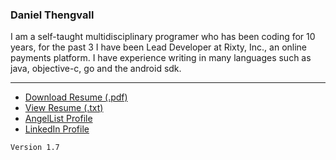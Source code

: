 ### Daniel Thengvall  

I am a self-taught multidisciplinary programer who has been coding for 10 years, for the past 3 I have been Lead Developer at Rixty, Inc., an online payments platform. I have experience writing in many languages such as java, objective-c, go and the android sdk.  

* * *

- [Download Resume (.pdf)](https://github.com/DTHENG/resume/raw/master/Daniel%20Thengvall's%202014%20Resume.pdf)
- [View Resume (.txt)](https://github.com/DTHENG/resume/blob/master/resume.txt)
- [AngelList Profile](https://angel.co/daniel-thengvall)
- [LinkedIn Profile](http://lnkd.in/bD6S_7J)

`Version 1.7`